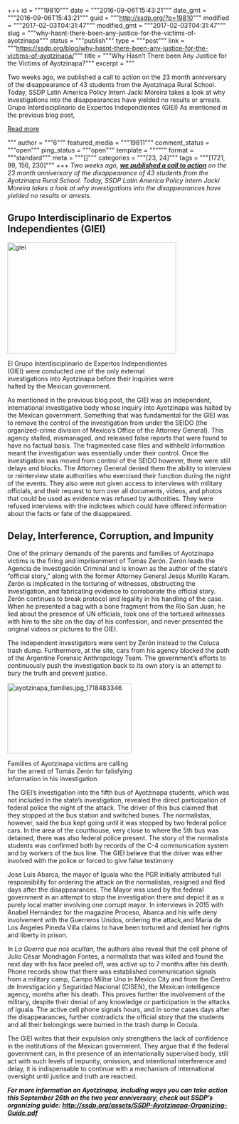 +++
id = """19810"""
date = """2016-09-06T15:43:21"""
date_gmt = """2016-09-06T15:43:21"""
guid = """http://ssdp.org/?p=19810"""
modified = """2017-02-03T04:31:47"""
modified_gmt = """2017-02-03T04:31:47"""
slug = """why-hasnt-there-been-any-justice-for-the-victims-of-ayotzinapa"""
status = """publish"""
type = """post"""
link = """https://ssdp.org/blog/why-hasnt-there-been-any-justice-for-the-victims-of-ayotzinapa/"""
title = """Why Hasn&#8217;t There been Any Justice for the Victims of Ayotzinapa?"""
excerpt = """<p>Two weeks ago, we published a call to action on the 23 month anniversary of the disappearance of 43 students from the Ayotzinapa Rural School. Today, SSDP Latin America Policy Intern Jacki Moreira takes a look at why investigations into the disappearances have yielded no results or arrests.  Grupo Interdisciplinario de Expertos Independientes (GIEI) As mentioned in the previous blog post,</p>
<div class="h10"></div>
<p><a class="more-link2 flat" href="https://ssdp.org/blog/why-hasnt-there-been-any-justice-for-the-victims-of-ayotzinapa/">Read more</a></p>
"""
author = """6"""
featured_media = """19811"""
comment_status = """open"""
ping_status = """open"""
template = """"""
format = """standard"""
meta = """[]"""
categories = """[23, 24]"""
tags = """[1721, 99, 156, 230]"""
+++
<em>Two weeks ago, <a href="http://ssdp.org/news/blog/call-to-action-demand-justice-for-ayotzinapa-victims-and-an-end-to-state-sponsored-repression/"><strong>we published a call to action</strong></a> on the 23 month anniversary of the disappearance of 43 students from the Ayotzinapa Rural School. Today, SSDP Latin America Policy Intern Jacki Moreira takes a look at why investigations into the disappearances have yielded no results or arrests. </em>
<h2><b>Grupo Interdisciplinario de Expertos Independientes (GIEI)</b></h2>
<div id="attachment_19811" style="width: 389px" class="wp-caption alignright"><a href="/assets/giei.jpg"><img class="wp-image-19811" src="http://ssdp.org/assets/giei-300x198.jpg" alt="giei" width="379" height="249" /></a><p class="wp-caption-text">El Grupo Interdisciplinario de Expertos Independientes (GIEI) were conducted one of the only external investigations into Ayotzinapa before their inquiries were halted by the Mexican government.</p></div>

<span style="font-weight: 400;">
</span><span style="font-weight: 400;">As mentioned in the previous blog post, the GIEI was an independent, international investigative body whose inquiry into Ayotzinapa was halted by the Mexican government. Something that was fundamental for the GIEI was to remove the control of the investigation from under the SEIDO (the organized-crime division of Mexico’s Office of the Attorney General).</span> <span style="font-weight: 400;">This agency stalled, mismanaged, and released false reports that were found to have no factual basis. The fragmented case files and withheld information meant the investigation was essentially under their control. Once the investigation was moved from control of the SEIDO however, there were still delays and blocks. The Attorney General denied them the ability to interview or reinterview state authorities who exercised their function during the night of the events. They also were not given access to interviews with military officials, and their request to turn over all documents, videos, and photos that could be used as evidence was refused by authorities. They were refused interviews with the indictees which could have offered information about the facts or fate of the disappeared. </span>
<h2><b>Delay, Interference, Corruption, and Impunity</b></h2>
<span style="font-weight: 400;">
</span><span style="font-weight: 400;">One of the primary demands of the parents and families of Ayotzinapa victims is the firing and imprisonment of Tomás Zerón. Zerón leads the Agencia de Investigación Criminal and is known as the author of the state&#8217;s “official story,” along with the former Attorney General Jesús Murillo Karam. Zerón is implicated in the torturing of witnesses, obstructing the investigation, and fabricating evidence to corroborate the official story. Zerón continues to break protocol and legality in his handling of the case. When he presented a bag with a bone fragment from the Rio San Juan, he lied about the presence of UN officials, took one of the tortured witnesses with him to the site on the day of his confession, and never presented the original videos or pictures to the GIEI. </span>

<span style="font-weight: 400;">The independent investigators were sent by Zerón instead to the Coluca trash dump. Furthermore, at the site, cars from his agency blocked the path of the Argentine Forensic Anthropology Team</span><span style="font-weight: 400;">. The government’s efforts to continuously push the investigation back to its own story is an attempt to bury the truth and prevent justice. </span>

<div id="attachment_19812" style="width: 289px" class="wp-caption alignleft"><a href="/assets/ayotzinapa_families.jpg_1718483346.jpg"><img class="wp-image-19812" src="http://ssdp.org/assets/ayotzinapa_families.jpg_1718483346-300x170.jpg" alt="ayotzinapa_families.jpg_1718483346" width="279" height="158" /></a><p class="wp-caption-text">Families of Ayotzinapa victims are calling for the arrest of Tomás Zerón for falisfying information in his investigation.</p></div>

<span style="font-weight: 400;">The GIEI’s investigation into the fifth bus of Ayotzinapa students, which was not included in the state’s investigation, revealed the direct participation of federal police the night of the attack. The driver of this bus claimed that they stopped at the bus station and switched buses. The normalistas, however, said the bus kept going until it was stopped by two federal police cars. In the area of the courthouse, very close to where the 5th bus was detained, there was also federal police present. The story of the normalista students was confirmed both by records of the C-4 communication system and by workers of the bus line. The GIEI believe that the driver was either involved with the police or forced to give false testimony</span>

<span style="font-weight: 400;">Jose Luis Abarca, the mayor of Iguala who the PGR initially attributed full responsibility for ordering the attack on the normalistas, resigned and fled days after the disappearances. The Mayor was used by the federal government in an attempt to stop the investigation there and depict it as a purely local matter involving one corrupt mayor. In interviews in 2015 with Anabel Hernández for the magazine Proceso, Abarca and his wife deny involvement with the Guerreros Unidos, ordering the attack,and María de Los Ángeles Pineda Villa claims to have been tortured and denied her rights and liberty in prison.</span>

<span style="font-weight: 400;">In </span><i><span style="font-weight: 400;">La Guerra que nos ocultan</span></i><span style="font-weight: 400;">, the authors also reveal that the cell phone of Julio César Mondragón Fontes, a normalista that was killed and found the next day with his face peeled off, was active up to 7 months after his death. Phone records show that there was established communication signals from a military camp, Campo Militar Uno in Mexico City and from the Centro de Investigación y Seguridad Nacional (CISEN), the Mexican intelligence agency, months after his death. This proves further the involvement of the military, despite their denial of any knowledge or participation in the attacks of Iguala. The active cell phone signals hours, and in some cases days after the disappearances, further contradicts the official story that the students and all their belongings were burned in the trash dump in Cocula</span><span style="font-weight: 400;">.</span>

<span style="font-weight: 400;">The GIEI writes that their expulsion only strengthens the lack of confidence in the institutions of the Mexican government. They argue that if the federal government can, in the presence of an internationally supervised body, still act with such levels of impunity, omission, and intentional interference and delay, it is indispensable to continue with a mechanism of international oversight until justice and truth are reached. </span>

<b><i>For more information on Ayotzinapa, including ways you can take action this September 26th on the two year anniversary, check out SSDP&#8217;s organizing guide: </i></b><a href="http://ssdp.org/assets/SSDP-Ayotzinapa-Organizing-Guide.pdf"><b><i>http://ssdp.org/assets/SSDP-Ayotzinapa-Organizing-Guide.pdf</i></b></a>
